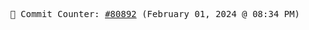 <p align="center">
    <samp>
        📮 Commit Counter: <a href="https://github.com/Javascript-void0/Javascript-void0/commits/main">#80892</a> (February 01, 2024 @ 08:34 PM)
    </samp>
</p>